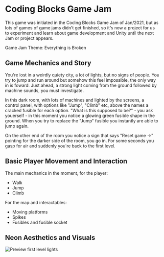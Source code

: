 # Coding Blocks Game Jam

This game was initiated in the Coding Blocks Game Jam of Jan/2021, but as lots of games of game jams didn't get finished, so it's now a project for us to experiment and learn about game development and Unity until the next Jam or project appears.

Game Jam Theme: Everything is Broken

## Game Mechanics and Story
You're lost in a weirdly quiety city, a lot of lights, but no signs of people. You try to jump and run around but somehow this feel impossible, the only way in is foward. Just ahead, a strong light coming from the ground followed by machine sounds, you must investigate.

In this dark room, with lots of machines and lighted by the screens, a control panel, with options like "Jump", "Climb" etc, above the names a cracked fusible for each option. "What is this supposed to be?" - you ask youerself - in this moment you notice a glowing green fusible shape in the ground. When you try to replace the "Jump" fusible you instantly are able to jump again.

On the other end of the room you notice a sign that says "Reset game ->" pointing for the darker side of the room, you go in. For some seconds you gasp for air and suddenly you're back to the first level.

## Basic Player Movement and Interaction
The main mechanics in the moment, for the player:
- Walk
- Jump
- Climb

For the map and interactables:
- Moving platforms
- Spikes
- Fusibles and fusible socket

## Neon Aesthetics and Visuals
![Preview first level lights](preview-content/game-scene-preview.gif)
